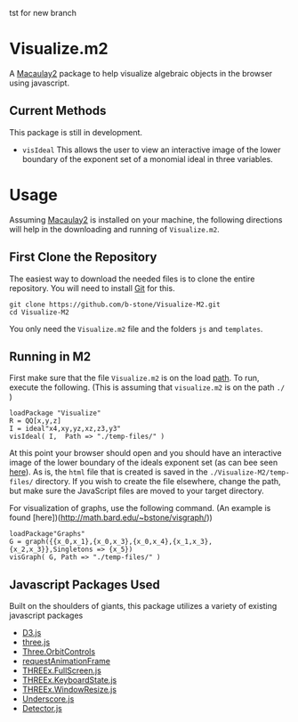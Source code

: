 tst for new branch

Visualize.m2
========

A [Macaulay2](https://github.com/Macaulay2/M2) package to help visualize algebraic objects in the browser using javascript.

Current Methods
----

This package is still in development.

* `visIdeal` This allows the user to view an interactive image of the lower boundary of the exponent set of a monomial ideal in three variables.




Usage
=====

Assuming [Macaulay2](https://github.com/Macaulay2/M2) is installed on your machine, the following directions will help in the downloading and running of `Visualize.m2`.

First Clone the Repository
------

The easiest way to download the needed files is to clone the entire repository. You will need to install [Git](https://help.github.com/articles/set-up-git) for this.

```
git clone https://github.com/b-stone/Visualize-M2.git
cd Visualize-M2
```

You only need the `Visualize.m2` file and the folders `js` and `templates`.

Running in M2
----

First make sure that the file `Visualize.m2` is on the load [path](http://www.math.uiuc.edu/Macaulay2/doc/Macaulay2-1.6/share/doc/Macaulay2/Macaulay2Doc/html/_path.html). To run, execute the following. (This is assuming that `visualize.m2` is on the path `./` )

```
loadPackage "Visualize"
R = QQ[x,y,z]
I = ideal"x4,xy,yz,xz,z3,y3"
visIdeal( I,  Path => "./temp-files/" )
```

At this point your browser should open and you should have an interactive image of the lower boundary of the ideals exponent set (as can bee seen [here](http://math.bard.edu/bstone/visideal/)). As is, the `html` file that is created is saved in the `./Visualize-M2/temp-files/` directory. If you wish to create the file elsewhere, change the path, but make sure the JavaScript files are moved to your target directory.

For visualization of graphs, use the following command. (An example is found [here])(http://math.bard.edu/~bstone/visgraph/))

```
loadPackage"Graphs"
G = graph({{x_0,x_1},{x_0,x_3},{x_0,x_4},{x_1,x_3},{x_2,x_3}},Singletons => {x_5})
visGraph( G, Path => "./temp-files/" )
```


Javascript Packages Used
----

Built on the shoulders of giants, this package utilizes a variety of existing javascript packages

* [D3.js](http://d3js.org/)
* [three.js](http://threejs.org/)
* [Three.OrbitControls](https://gist.github.com/mrflix/8351020)
* [requestAnimationFrame](http://www.paulirish.com/2011/requestanimationframe-for-smart-animating/)
* [THREEx.FullScreen.js](http://learningthreejs.com/data/THREEx/docs/THREEx.FullScreen.html)
* [THREEx.KeyboardState.js](http://learningthreejs.com/data/THREEx/docs/THREEx.KeyboardState.html)
* [THREEx.WindowResize.js](https://github.com/jeromeetienne/threex.windowresize)
* [Underscore.js](http://underscorejs.org/)
* [Detector.js](https://code.google.com/p/webgl-globe/source/browse/globe/Three/Detector.js?r=167cd00544424b26d90f76d56ea22d53aa02bb1a)


